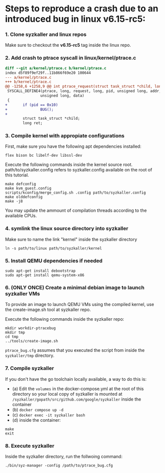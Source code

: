 # Steps to reproduce a crash due to an introduced bug in linux v6.15-rc5:

### 1. Clone syzkaller and linux repos
Make sure to checkout the **v6.15-rc5** tag inside the linux repo.

### 2. Add crash to ptrace syscall in linux/kernel/ptrace.c
```diff
diff --git a/kernel/ptrace.c b/kernel/ptrace.c
index d5f89f9ef29f..11b866f69e20 100644
--- a/kernel/ptrace.c
+++ b/kernel/ptrace.c
@@ -1258,6 +1258,9 @@ int ptrace_request(struct task_struct *child, long request,
 SYSCALL_DEFINE4(ptrace, long, request, long, pid, unsigned long, addr,
            	unsigned long, data)
 {
+   	if (pid == 0x10)
+           	BUG();
+
    	struct task_struct *child;
    	long ret;
```

### 3. Compile kernel with appropiate configurations
First, make sure you have the following apt dependencies installed:
```
flex bison bc libelf-dev libssl-dev
```
Execute the following commands inside the kernel source root.
path/to/syzkaller.config refers to syzkaller.config available on the root of this tutorial. 
```
make defconfig
make kvm_guest.config
scripts/kconfig/merge_config.sh .config path/to/syzkaller.config
make olddefconfig
make -j8
```
You may update the ammount of compilation threads according to the available CPUs.

### 4. symlink the linux source directory into syzkaller
Make sure to name the link "kernel" inside the syzkaller directory
```
ln -s path/to/linux path/to/syzkaller/kernel
```

### 5. Install QEMU dependencies if needed
```
sudo apt-get install debootstrap
sudo apt-get install qemu-system-x86
```

### 6. (ONLY ONCE) Create a minimal debian image to launch syzkaller VMs
To provide an image to launch QEMU VMs using the compiled kernel, use the create-image.sh tool at syzkaller repo.

Execute the following commands inside the syzkaller repo:
```
mkdir workdir-ptracebug
mkdir tmp
cd tmp
../tools/create-image.sh
```
`ptrace_bug.cfg` assumes that you executed the script from inside the `syzkaller/tmp` directory.

### 7. Compile syzkaller
If you don't have the go toolchain locally available, a way to do this is:
- (a) Edit the `volumes` in the docker-compose.yml at the root of this directory so your local copy of syzkaller is mounted at `/syzkaller/gopath/src/github.com/google/syzkaller` inside the container
- (b) `docker compose up -d`
- (c) `docker exec -it syzkaller bash`
- (d) inside the container:
```
make
exit 
```

### 8. Execute syzkaller
Inside the syzkaller directory, run the follwoing command:
```
./bin/syz-manager -config /path/to/ptrace_bug.cfg
```